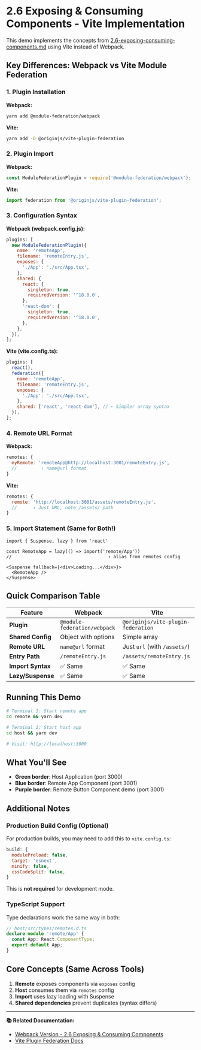 # 2.6 Exposing & Consuming Components - Vite Implementation

This demo implements the concepts from [2.6-exposing-consuming-components.md](../../../docs/phase-2/2.6-exposing-consuming-components.md) using Vite instead of Webpack.

## Key Differences: Webpack vs Vite Module Federation

### 1. Plugin Installation

**Webpack:**

```bash
yarn add @module-federation/webpack
```

**Vite:**

```bash
yarn add -D @originjs/vite-plugin-federation
```

### 2. Plugin Import

**Webpack:**

```js
const ModuleFederationPlugin = require('@module-federation/webpack');
```

**Vite:**

```js
import federation from '@originjs/vite-plugin-federation';
```

### 3. Configuration Syntax

**Webpack (webpack.config.js):**

```js
plugins: [
  new ModuleFederationPlugin({
    name: 'remoteApp',
    filename: 'remoteEntry.js',
    exposes: {
      './App': './src/App.tsx',
    },
    shared: {
      react: {
        singleton: true,
        requiredVersion: '^18.0.0',
      },
      'react-dom': {
        singleton: true,
        requiredVersion: '^18.0.0',
      },
    },
  }),
];
```

**Vite (vite.config.ts):**

```js
plugins: [
  react(),
  federation({
    name: 'remoteApp',
    filename: 'remoteEntry.js',
    exposes: {
      './App': './src/App.tsx',
    },
    shared: ['react', 'react-dom'], // ← Simpler array syntax
  }),
];
```

### 4. Remote URL Format

**Webpack:**

```js
remotes: {
  myRemote: 'remoteApp@http://localhost:3001/remoteEntry.js',
  //         ↑ name@url format
}
```

**Vite:**

```js
remotes: {
  remote: 'http://localhost:3001/assets/remoteEntry.js',
  //      ↑ Just URL, note /assets/ path
}
```

### 5. Import Statement (Same for Both!)

```tsx
import { Suspense, lazy } from 'react'

const RemoteApp = lazy(() => import('remote/App'))
//                                    ↑ alias from remotes config

<Suspense fallback={<div>Loading...</div>}>
  <RemoteApp />
</Suspense>
```

## Quick Comparison Table

| Feature           | Webpack                      | Vite                               |
| ----------------- | ---------------------------- | ---------------------------------- |
| **Plugin**        | `@module-federation/webpack` | `@originjs/vite-plugin-federation` |
| **Shared Config** | Object with options          | Simple array                       |
| **Remote URL**    | `name@url` format            | Just `url` (with `/assets/`)       |
| **Entry Path**    | `/remoteEntry.js`            | `/assets/remoteEntry.js`           |
| **Import Syntax** | ✅ Same                      | ✅ Same                            |
| **Lazy/Suspense** | ✅ Same                      | ✅ Same                            |

## Running This Demo

```bash
# Terminal 1: Start remote app
cd remote && yarn dev

# Terminal 2: Start host app
cd host && yarn dev

# Visit: http://localhost:3000
```

## What You'll See

- **Green border**: Host Application (port 3000)
- **Blue border**: Remote App Component (port 3001)
- **Purple border**: Remote Button Component demo (port 3001)

## Additional Notes

### Production Build Config (Optional)

For production builds, you may need to add this to `vite.config.ts`:

```js
build: {
  modulePreload: false,
  target: 'esnext',
  minify: false,
  cssCodeSplit: false,
}
```

This is **not required** for development mode.

### TypeScript Support

Type declarations work the same way in both:

```ts
// host/src/types/remotes.d.ts
declare module 'remote/App' {
  const App: React.ComponentType;
  export default App;
}
```

## Core Concepts (Same Across Tools)

1. **Remote** exposes components via `exposes` config
2. **Host** consumes them via `remotes` config
3. **Import** uses lazy loading with Suspense
4. **Shared dependencies** prevent duplicates (syntax differs)

---

**📚 Related Documentation:**

- [Webpack Version - 2.6 Exposing & Consuming Components](../../../docs/phase-2/2.6-exposing-consuming-components.md)
- [Vite Plugin Federation Docs](https://github.com/originjs/vite-plugin-federation)
